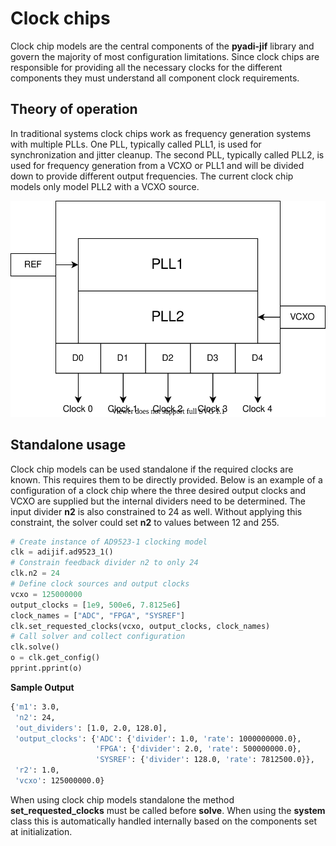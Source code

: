 # Clock chips

Clock chip models are the central components of the **pyadi-jif** library and govern the majority of most configuration limitations. Since clock chips are responsible for providing all the necessary clocks for the different components they must understand all component clock requirements.

## Theory of operation

In traditional systems clock chips work as frequency generation systems with multiple PLLs. One PLL, typically called PLL1, is used for synchronization and jitter cleanup. The second PLL, typically called PLL2, is used for frequency generation from a VCXO or PLL1 and will be divided down to provide different output frequencies. The current clock chip models only model PLL2 with a VCXO source.

<!-- ![Clock PLL](imgs/clock_pll.png) -->
<p align="center">
  <img width="600" src="_static/imgs/draw/clock.svg">
</p>


## Standalone usage

Clock chip models can be used standalone if the required clocks are known. This requires them to be directly provided. Below is an example of a configuration of a clock chip where the three desired output clocks and VCXO are supplied but the internal dividers need to be determined. The input divider **n2** is also constrained to 24 as well. Without applying this constraint, the solver could set **n2** to values between 12 and 255.


```python
# Create instance of AD9523-1 clocking model
clk = adijif.ad9523_1()
# Constrain feedback divider n2 to only 24
clk.n2 = 24
# Define clock sources and output clocks
vcxo = 125000000
output_clocks = [1e9, 500e6, 7.8125e6]
clock_names = ["ADC", "FPGA", "SYSREF"]
clk.set_requested_clocks(vcxo, output_clocks, clock_names)
# Call solver and collect configuration
clk.solve()
o = clk.get_config()
pprint.pprint(o)
```

**Sample Output**

```bash
{'m1': 3.0,
 'n2': 24,
 'out_dividers': [1.0, 2.0, 128.0],
 'output_clocks': {'ADC': {'divider': 1.0, 'rate': 1000000000.0},
                   'FPGA': {'divider': 2.0, 'rate': 500000000.0},
                   'SYSREF': {'divider': 128.0, 'rate': 7812500.0}},
 'r2': 1.0,
 'vcxo': 125000000.0}
```

When using clock chip models standalone the method **set_requested_clocks** must be called before **solve**. When using the **system** class this is automatically handled internally based on the components set at initialization.